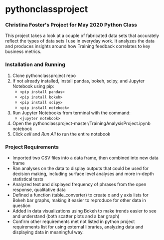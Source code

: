 # pythonclassproject
### Christina Foster's Project for May 2020 Python Class
This project takes a look at a couple of fabricated data sets that accurately reflect the types of data sets I use in everyday work. It analyzes the data and produces insights around how Training feedback correlates to key business metrics.

### Installation and Running
1. Clone pythonclassproject repo
2. If not already installed, install pandas, bokeh, scipy, and Jupyter Notebook using pip:
    - `<pip install pandas>`
    - `<pip install bokeh>`
    - `<pip install scipy>`
    - `<pip install notebook>`
3. Run Jupyter Notebooks from terminal with the command:
    - `<jupyter notebook>`
4. Open the pythonclassproject-master/TrainingAnalysisProject.ipynb notebook
5. Click *cell* and *Run All* to run the entire notebook

### Project Requirements
- Imported two CSV files into a data frame, then combined into new data frame
- Ran analyses on the data to display outputs that could be used for decision making, including surface level analyses and more in-depth statistical tests
- Analyzed text and displayed frequency of phrases from the open response, qualitative data
- Defined a function (table_converter) to create x and y axis lists for Bokeh bar graphs, making it easier to reproduce for other data in question
- Added in data visualizations using Bokeh to make trends easier to see and understand (both scatter plots and a bar graph)
- Confirm other requirements met not listed in python project requirements list for using external libraries, analyzing data and displaying data in meaningful way.
